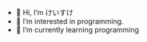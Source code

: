 - 👋 Hi, I’m けいすけ
- 👀 I’m interested in programming.
- 🌱 I’m currently learning programming

<!---
Keisuke0520/Keisuke0520 is a ✨ special ✨ repository because its `README.md` (this file) appears on your GitHub profile.
You can click the Preview link to take a look at your changes.
--->
